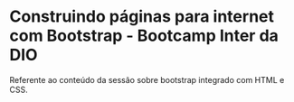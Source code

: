 # Construindo páginas para internet com Bootstrap - Bootcamp Inter da DIO
 Referente ao conteúdo da sessão sobre bootstrap integrado com HTML e CSS.
